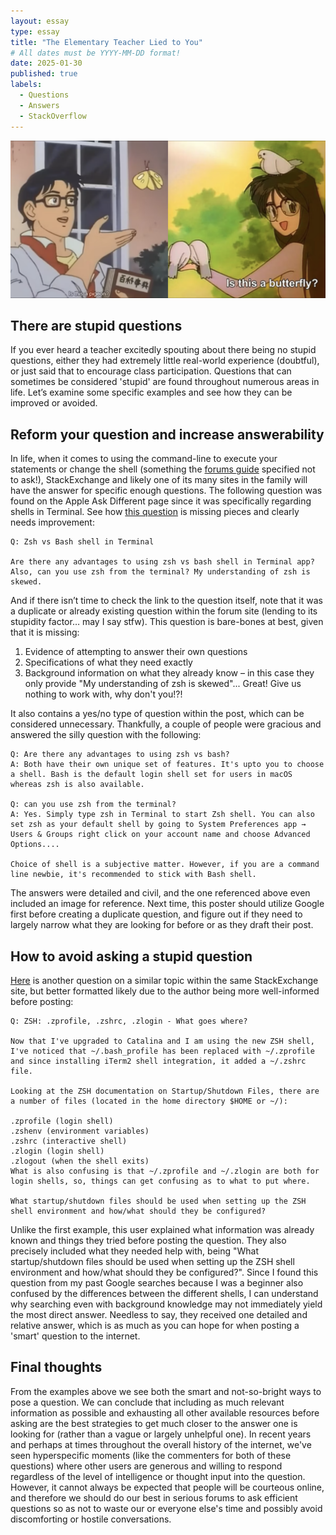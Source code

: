 ```yaml
---
layout: essay
type: essay
title: "The Elementary Teacher Lied to You"
# All dates must be YYYY-MM-DD format!
date: 2025-01-30
published: true
labels:
  - Questions
  - Answers
  - StackOverflow
---
```


<div class="text-center p-4"><img width="600px"" src="../img/pigeon.png"></div>  

## There are stupid questions

If you ever heard a teacher excitedly spouting about there being no stupid questions, either they had extremely little real-world experience (doubtful), or just said that to encourage class participation. Questions that can sometimes be considered 'stupid' are found throughout numerous areas in life. Let’s examine some specific examples and see how they can be improved or avoided.

## Reform your question and increase answerability

In life, when it comes to using the command-line to execute your statements or change the shell (something the [forums guide](http://www.catb.org/esr/faqs/smart-questions.html#idm568) specified not to ask!), StackExchange and likely one of its many sites in the family will have the answer for specific enough questions. The following question was found on the Apple Ask Different page since it was specifically regarding shells in Terminal. See how [this question](https://apple.stackexchange.com/questions/334542/zsh-vs-bash-shell-in-terminal) is missing pieces and clearly needs improvement:

```
Q: Zsh vs Bash shell in Terminal  

Are there any advantages to using zsh vs bash shell in Terminal app? Also, can you use zsh from the terminal? My understanding of zsh is skewed.
```

And if there isn’t time to check the link to the question itself, note that it was a duplicate or already existing question within the forum site (lending to its stupidity factor… may I say stfw). This question is bare-bones at best, given that it is missing:  
1) Evidence of attempting to answer their own questions
2) Specifications of what they need exactly
3) Background information on what they already know – in this case they only provide "My understanding of zsh is skewed"... Great! Give us nothing to work with, why don't you!?!

It also contains a yes/no type of question within the post, which can be considered unnecessary. Thankfully, a couple of people were gracious and answered the silly question with the following: 

```
Q: Are there any advantages to using zsh vs bash?
A: Both have their own unique set of features. It's upto you to choose a shell. Bash is the default login shell set for users in macOS whereas zsh is also available.

Q: can you use zsh from the terminal?
A: Yes. Simply type zsh in Terminal to start Zsh shell. You can also set zsh as your default shell by going to System Preferences app → Users & Groups right click on your account name and choose Advanced Options....

Choice of shell is a subjective matter. However, if you are a command line newbie, it's recommended to stick with Bash shell.
```
 
The answers were detailed and civil, and the one referenced above even included an image for reference. Next time, this poster should utilize Google first before creating a duplicate question, and figure out if they need to largely narrow what they are looking for before or as they draft their post.

## How to avoid asking a stupid question

[Here](https://apple.stackexchange.com/questions/388622/zsh-zprofile-zshrc-zlogin-what-goes-where) is another question on a similar topic within the same StackExchange site, but better formatted likely due to the author being more well-informed before posting:

```
Q: ZSH: .zprofile, .zshrc, .zlogin - What goes where?

Now that I've upgraded to Catalina and I am using the new ZSH shell, I've noticed that ~/.bash_profile has been replaced with ~/.zprofile and since installing iTerm2 shell integration, it added a ~/.zshrc file.

Looking at the ZSH documentation on Startup/Shutdown Files, there are a number of files (located in the home directory $HOME or ~/):

.zprofile (login shell)
.zshenv (environment variables)
.zshrc (interactive shell)
.zlogin (login shell)
.zlogout (when the shell exits)
What is also confusing is that ~/.zprofile and ~/.zlogin are both for login shells, so, things can get confusing as to what to put where.

What startup/shutdown files should be used when setting up the ZSH shell environment and how/what should they be configured?
```

Unlike the first example, this user explained what information was already known and things they tried before posting the question. They also precisely included what they needed help with, being "What startup/shutdown files should be used when setting up the ZSH shell environment and how/what should they be configured?". Since I found this question from my past Google searches because I was a beginner also confused by the differences between the different shells, I can understand why searching even with background knowledge may not immediately yield the most direct answer. Needless to say, they received one detailed and relative answer, which is as much as you can hope for when posting a 'smart' question to the internet.

## Final thoughts

From the examples above we see both the smart and not-so-bright ways to pose a question. We can conclude that including as much relevant information as possible and exhausting all other available resources before asking are the best strategies to get much closer to the answer one is looking for (rather than a vague or largely unhelpful one). In recent years and perhaps at times throughout the overall history of the internet, we've seen hyperspecific moments (like the commenters for both of these questions) where other users are generous and willing to respond regardless of the level of intelligence or thought input into the question. However, it cannot always be expected that people will be courteous online, and therefore we should do our best in serious forums to ask efficient questions so as not to waste our or everyone else's time and possibly avoid discomforting or hostile conversations.
